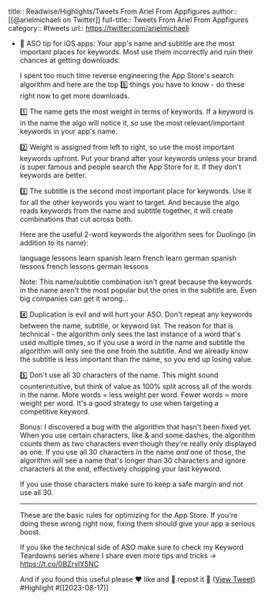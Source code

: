 title:: Readwise/Highlights/Tweets From Ariel From Appfigures
author:: [[@arielmichaeli on Twitter]]
full-title:: Tweets From Ariel From Appfigures
category:: #tweets
url:: https://twitter.com/arielmichaeli
- 🚨 ASO tip for iOS apps: Your app's name and subtitle are the most important places for keywords. Most use them incorrectly and ruin their chances at getting downloads.
  
  I spent too much time reverse engineering the App Store's search algorithm and here are the top 5️⃣ things you have to know - do these right now to get more downloads.
  
  1️⃣ The name gets the most weight in terms of keywords. 
  If a keyword is in the name the algo will notice it, so use the most relevant/important keywords in your app's name.
  
  2️⃣ Weight is assigned from left to right, so use the most important keywords upfront. 
  Put your brand after your keywords unless your brand is super famous and people search the App Store for it. If they don't keywords are better.
  
  3️⃣ The subtitle is the second most important place for keywords. 
  Use it for all the other keywords you want to target. And because the algo reads keywords from the name and subtitle together, it will create combinations that cut across both.
  
  Here are the useful 2-word keywords the algorithm sees for Duolingo (in addition to its name):
  
  language lessons
  learn spanish
  learn french
  learn german
  spanish lessons
  french lessons
  german lessons
  
  Note: This name/subtitle combination isn't great because the keywords in the name aren't the most popular but the ones in the subtitle are. Even big companies can get it wrong...
  
  4️⃣ Duplication is evil and will hurt your ASO. 
  Don't repeat any keywords between the name, subtitle, or keyword list. 
  The reason for that is technical - the algorithm only sees the last instance of a word that's used multiple times, so if you use a word in the name and subtitle the algorithm will only see the one from the subtitle. And we already know the subtitle is less important than the name, so you end up losing value.
  
  5️⃣ Don't use all 30 characters of the name. 
  This might sound counterintuitive, but think of value as 100% split across all of the words in the name. More words = less weight per word. Fewer words = more weight per word. 
  It's a good strategy to use when targeting a competitive keyword.
  
  Bonus: I discovered a bug with the algorithm that hasn't been fixed yet. When you use certain characters, like & and some dashes, the algorithm counts them as two characters even though they're really only displayed as one. 
  If you use all 30 characters in the name _and_ one of those, the algorithm will see a name that's longer than 30 characters and ignore characters at the end, effectively chopping your last keyword.
  
  If you use those characters make sure to keep a safe margin and not use all 30.
  
  ----
  
  These are the basic rules for optimizing for the App Store. If you're doing these wrong right now, fixing them should give your app a serious boost.
  
  If you like the technical side of ASO make sure to check my Keyword Teardowns series where I share even more tips and tricks → https://t.co/0BZrvlY5NC
  
  And if you found this useful please ❤️ like and 🔁 repost it 🙌 ([View Tweet](https://twitter.com/arielmichaeli/status/1691929694134731032)) #Highlight #[[2023-08-17]]
